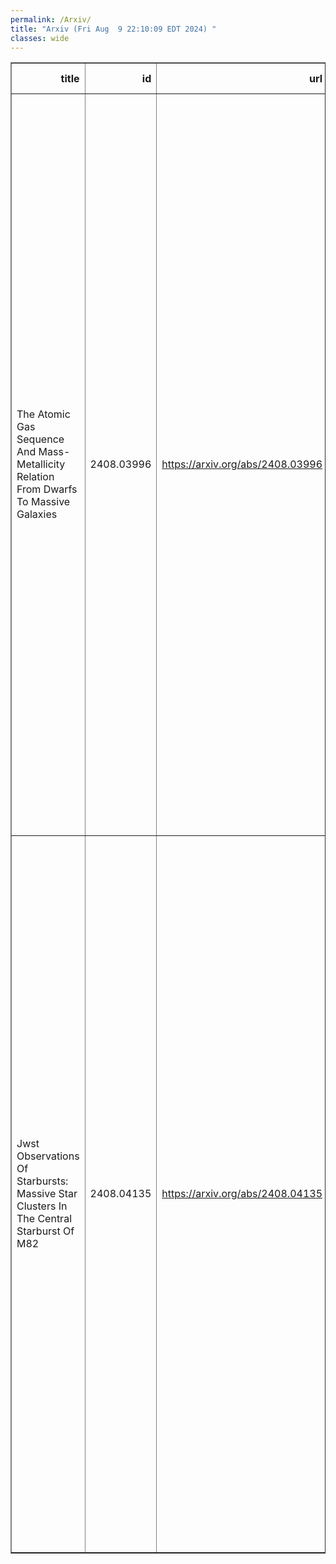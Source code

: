 ```yaml
---
permalink: /Arxiv/
title: "Arxiv (Fri Aug  9 22:10:09 EDT 2024) "
classes: wide
---
```

<table border="1" class="dataframe">
  <thead>
    <tr style="text-align: right;">
      <th>title</th>
      <th>id</th>
      <th>url</th>
      <th>authors</th>
      <th>Local Authors</th>
    </tr>
  </thead>
  <tbody>
    <tr>
      <td>The Atomic Gas Sequence And Mass-Metallicity Relation From Dwarfs To   Massive Galaxies</td>
      <td>2408.03996</td>
      <td><a href="https://arxiv.org/abs/2408.03996" target="_blank">https://arxiv.org/abs/2408.03996</a></td>
      <td>D. Scholte, A. Saintonge, J. Moustakas, B. Catinella, H. Zou, B. Dey, J. Aguilar, S. Ahlen, A. Anand, R. Blum, D. Brooks, C. Circosta, T. Claybaugh, A. De La Macorra, P. Doel, A. Font-Ribera, P. U. Förster, J. E. Forero-Romero, E. Gaztañaga, S. Gontcho A Gontcho, S. Juneau, R. Kehoe, T. Kisner, S. E. Koposov, A. Kremin, A. Lambert, M. Landriau, C. Maraston, P. Martini, A. Meisner, A. S. Mighty, R. Miquel, A. D. Myers, J. Nie, C. Poppett, F. Prada, M. Rezaie, G. Rossi, E. Sanchez, M. Schubnell, J. Silber, D. Sprayberry, M. Siudek, F. Speranza, G. Tarlé, B. A. Weaver</td>
      <td>Paul Martini</td>
    </tr>
    <tr>
      <td>Jwst Observations Of Starbursts: Massive Star Clusters In The Central   Starburst Of M82</td>
      <td>2408.04135</td>
      <td><a href="https://arxiv.org/abs/2408.04135" target="_blank">https://arxiv.org/abs/2408.04135</a></td>
      <td>Rebecca C. Levy, Alberto D. Bolatto, Divakara Mayya, Bolivia Cuevas-Otahola, Elizabeth Tarantino, Martha L. Boyer, Leindert A. Boogaard, Torsten Böker, Serena A. Cronin, Daniel A. Dale, Keaton Donaghue, Kimberly L. Emig, Deanne B. Fisher, Simon C. O. Glover, Rodrigo Herrera-Camus, María J. Jiménez-Donaire, Ralf S. Klessen, Laura Lenkić, Adam K. Leroy, Ilse De Looze, David S. Meier, Elisabeth A. C. Mills, Juergen Ott, Mónica Relaño, Sylvain Veilleux, Vicente Villanueva, Fabian Walter, Paul P. Van Der Werf</td>
      <td>Adam Leroy</td>
    </tr>
  </tbody>
</table>